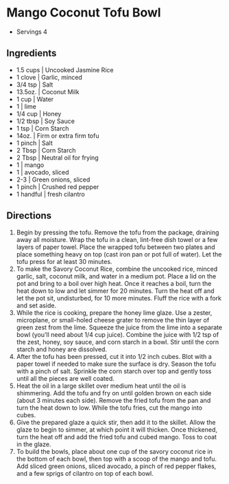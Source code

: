 # Mango Coconut Tofu Bowl

- Servings 4

## Ingredients

- 1.5 cups | Uncooked Jasmine Rice
- 1 clove | Garlic, minced
- 3/4 tsp | Salt
- 13.5oz. | Coconut Milk
- 1 cup | Water
- 1 | lime
- 1/4 cup | Honey
- 1/2 tbsp | Soy Sauce
- 1 tsp | Corn Starch
- 14oz. | Firm or extra firm tofu
- 1 pinch | Salt
- 2 Tbsp | Corn Starch
- 2 Tbsp | Neutral oil for frying
- 1 | mango
- 1 | avocado, sliced
- 2-3 | Green onions, sliced
- 1 pinch | Crushed red pepper
- 1 handful | fresh cilantro

## Directions

1. Begin by pressing the tofu. Remove the tofu from the package, draining away all moisture. Wrap the tofu in a clean, lint-free dish towel or a few layers of paper towel. Place the wrapped tofu between two plates and place something heavy on top (cast iron pan or pot full of water). Let the tofu press for at least 30 minutes.
2. To make the Savory Coconut Rice, combine the uncooked rice, minced garlic, salt, coconut milk, and water in a medium pot. Place a lid on the pot and bring to a boil over high heat. Once it reaches a boil, turn the heat down to low and let simmer for 20 minutes. Turn the heat off and let the pot sit, undisturbed, for 10 more minutes. Fluff the rice with a fork and set aside.
3. While the rice is cooking, prepare the honey lime glaze. Use a zester, microplane, or small-holed cheese grater to remove the thin layer of green zest from the lime. Squeeze the juice from the lime into a separate bowl (you'll need about 1/4 cup juice). Combine the juice with 1/2 tsp of the zest, honey, soy sauce, and corn starch in a bowl. Stir until the corn starch and honey are dissolved.
4. After the tofu has been pressed, cut it into 1/2 inch cubes. Blot with a paper towel if needed to make sure the surface is dry. Season the tofu with a pinch of salt. Sprinkle the corn starch over top and gently toss until all the pieces are well coated.
5. Heat the oil in a large skillet over medium heat until the oil is shimmering. Add the tofu and fry on until golden brown on each side (about 3 minutes each side). Remove the fried tofu from the pan and turn the heat down to low. While the tofu fries, cut the mango into cubes.
6. Give the prepared glaze a quick stir, then add it to the skillet. Allow the glaze to begin to simmer, at which point it will thicken. Once thickened, turn the heat off and add the fried tofu and cubed mango. Toss to coat in the glaze.
7. To build the bowls, place about one cup of the savory coconut rice in the bottom of each bowl, then top with a scoop of the mango and tofu. Add sliced green onions, sliced avocado, a pinch of red pepper flakes, and a few sprigs of cilantro on top of each bowl.
